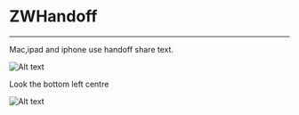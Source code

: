 # ZWHandoff

***

Mac,ipad and iphone use handoff share text.

![Alt text](https://github.com/wanyawan/ZWHandoff/blob/master/IMAGE_01.JPG?raw=true)


Look the bottom left centre

![Alt text](https://github.com/wanyawan/ZWHandoff/blob/master/IMAGE_02.png?raw=true)
